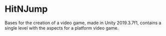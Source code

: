 # HitNJump
 Bases for the creation of a video game, made in Unity 2019.3.7f1, contains a single level with the aspects for a platform video game.
